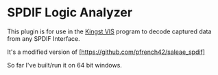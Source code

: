 SPDIF Logic Analyzer
====================

This plugin is for use in the [Kingst VIS](http://www.qdkingst.com/en/download) program to decode captured data from any SPDIF Interface.

It's a modified version of [https://github.com/pfrench42/saleae_spdif]

So far I've built/run it on 64 bit windows.
